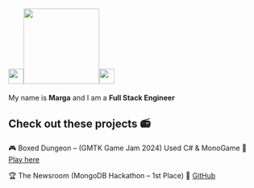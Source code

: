 <h1><img src="https://media.giphy.com/media/QvjeXTz8HXFWyMfpvx/giphy.gif" width="30"/><img src="https://media.giphy.com/media/Niyk3I37xmdLU1HL8t/giphy.gif" width="150"/><img src="https://media.giphy.com/media/QvjeXTz8HXFWyMfpvx/giphy.gif" width="30"/></h1>

My name is **Marga** and I am a **Full Stack Engineer**

## Check out these projects :radio:
🎮 Boxed Dungeon – (GMTK Game Jam 2024) Used C# & MonoGame
🔗 [Play here](https://margacampos.itch.io/boxed-dungeon)

🏆 The Newsroom (MongoDB Hackathon – 1st Place)
🔗 [GitHub](https://github.com/margacampos/MongoDB-hackathon-2022)

